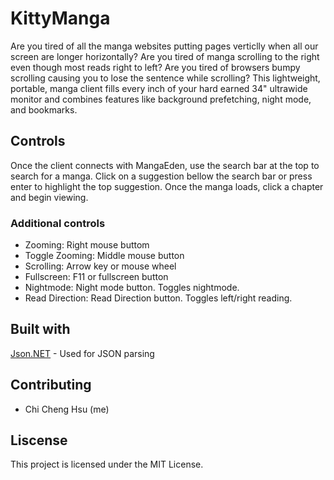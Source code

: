 # KittyManga

Are you tired of all the manga websites putting pages verticlly when all our screen are longer horizontally? 
Are you tired of manga scrolling to the right even though most reads right to left?
Are you tired of browsers bumpy scrolling causing you to lose the sentence while scrolling?
This lightweight, portable, manga client fills every inch of your hard earned 34" ultrawide monitor and combines features like background prefetching, night mode, and bookmarks. 

## Controls
Once the client connects with MangaEden, use the search bar at the top to search for a manga. 
Click on a suggestion bellow the search bar or press enter to highlight the top suggestion.
Once the manga loads, click a chapter and begin viewing.

### Additional controls
- Zooming: Right mouse buttom
- Toggle Zooming: Middle mouse button
- Scrolling: Arrow key or mouse wheel
- Fullscreen: F11 or fullscreen button
- Nightmode: Night mode button. Toggles nightmode.
- Read Direction: Read Direction button. Toggles left/right reading. 

## Built with
[Json.NET](https://www.newtonsoft.com/json) - Used for JSON parsing

## Contributing

- Chi Cheng Hsu (me)

## Liscense
This project is licensed under the MIT License. 
